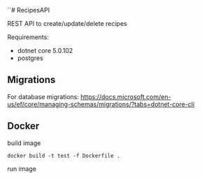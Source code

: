 ``# RecipesAPI

REST API to create/update/delete recipes

Requirements:
* dotnet core 5.0.102
* postgres

## Migrations
For database migrations: https://docs.microsoft.com/en-us/ef/core/managing-schemas/migrations/?tabs=dotnet-core-cli

## Docker

build image
```
docker build -t test -f Dockerfile .
```

run image
```bash

```